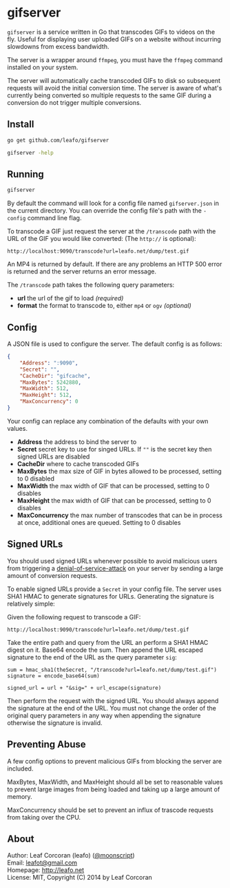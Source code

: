 
# gifserver

`gifserver` is a service written in Go that transcodes GIFs to videos on the
fly. Useful for displaying user uploaded GIFs on a website without incurring
slowdowns from excess bandwidth.

The server is a wrapper around `ffmpeg`, you must have the `ffmpeg` command
installed on your system.

The server will automatically cache transcoded GIFs to disk so subsequent
requests will avoid the initial conversion time. The server is aware of what's
currently being converted so multiple requests to the same GIF during a
conversion do not trigger multiple conversions.

## Install

```bash
go get github.com/leafo/gifserver

gifserver -help
```

## Running

```bash
gifserver
```

By default the command will look for a config file named `gifserver.json` in
the current directory. You can override the config file's path with the
`-config` command line flag.

To transcode a GIF just request the server at the `/transcode` path with the
URL of the GIF you would like converted: (The `http://` is optional):

```
http://localhost:9090/transcode?url=leafo.net/dump/test.gif
```

An MP4 is returned by default. If there are any problems an HTTP 500 error is returned
and the server returns an error message.

The `/transcode` path takes the following query parameters:

* **url** the url of the gif to load *(required)*
* **format** the format to transcode to, either `mp4` or `ogv` *(optional)*

## Config

A JSON file is used to configure the server. The default config is as follows:

```json
{
	"Address": ":9090",
	"Secret": "",
	"CacheDir": "gifcache",
	"MaxBytes": 5242880,
	"MaxWidth": 512,
	"MaxHeight": 512,
	"MaxConcurrency": 0
}
```

Your config can replace any combination of the defaults with your own values.

* **Address** the address to bind the server to
* **Secret** secret key to use for singed URLs. If `""` is the secret key then signed URLs are disabled
* **CacheDir** where to cache transcoded GIFs
* **MaxBytes** the max size of GIF in bytes allowed to be processed, setting to 0 disabled
* **MaxWidth** the max width of GIF that can be processed, setting to 0 disables
* **MaxHeight** the max width of GIF that can be processed, setting to 0 disables
* **MaxConcurrency** the max number of transcodes that can be in process at once, additional ones are queued. Setting to 0 disables

## Signed URLs

You should used signed URLs whenever possible to avoid malicious users from
triggering a [denial-of-service-attack][0] on your server by sending a large
amount of conversion requests.

To enable signed URLs provide a `Secret` in your config file. The server uses
SHA1 HMAC to generate signatures for URLs. Generating the signature is
relatively simple:

Given the following request to transcode a GIF:

```
http://localhost:9090/transcode?url=leafo.net/dump/test.gif
```

Take the entire path and query from the URL an perform a SHA1 HMAC digest on
it. Base64 encode the sum. Then append the URL escaped signature to the end of
the URL as the query parameter `sig`:

```
sum = hmac_sha1(theSecret, "/transcode?url=leafo.net/dump/test.gif")
signature = encode_base64(sum)

signed_url = url + "&sig=" + url_escape(signature)
```

Then perform the request with the signed URL. You should always append the
signature at the end of the URL. You must not change the order of the original
query parameters in any way when appending the signature otherwise the
signature is invalid.

## Preventing Abuse

A few config options to prevent malicious GIFs from blocking the server are
included.

MaxBytes, MaxWidth, and MaxHeight should all be set to reasonable values to
prevent large images from being loaded and taking up a large amount of memory.

MaxConcurrency should be set to prevent an influx of trascode requests from
taking over the CPU.

## About

Author: Leaf Corcoran (leafo) ([@moonscript](http://twitter.com/moonscript))  
Email: leafot@gmail.com  
Homepage: <http://leafo.net>  
License: MIT, Copyright (C) 2014 by Leaf Corcoran


  [0]: http://en.wikipedia.org/wiki/Denial-of-service_attack

